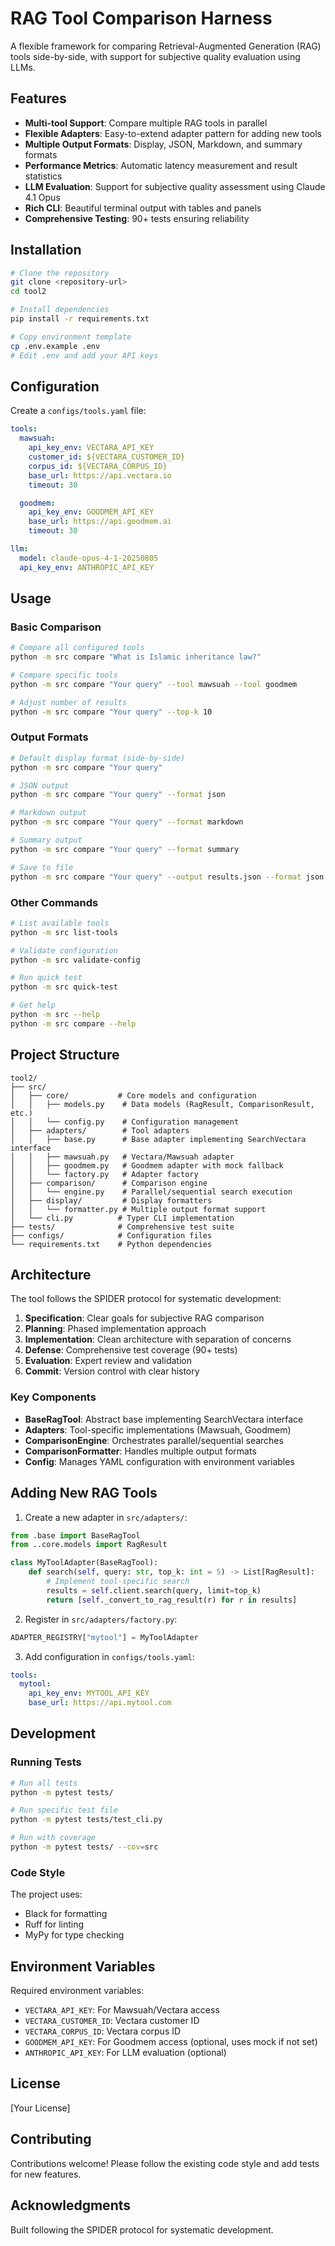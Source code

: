 # RAG Tool Comparison Harness

A flexible framework for comparing Retrieval-Augmented Generation (RAG) tools side-by-side, with support for subjective quality evaluation using LLMs.

## Features

- **Multi-tool Support**: Compare multiple RAG tools in parallel
- **Flexible Adapters**: Easy-to-extend adapter pattern for adding new tools
- **Multiple Output Formats**: Display, JSON, Markdown, and summary formats
- **Performance Metrics**: Automatic latency measurement and result statistics
- **LLM Evaluation**: Support for subjective quality assessment using Claude 4.1 Opus
- **Rich CLI**: Beautiful terminal output with tables and panels
- **Comprehensive Testing**: 90+ tests ensuring reliability

## Installation

```bash
# Clone the repository
git clone <repository-url>
cd tool2

# Install dependencies
pip install -r requirements.txt

# Copy environment template
cp .env.example .env
# Edit .env and add your API keys
```

## Configuration

Create a `configs/tools.yaml` file:

```yaml
tools:
  mawsuah:
    api_key_env: VECTARA_API_KEY
    customer_id: ${VECTARA_CUSTOMER_ID}
    corpus_id: ${VECTARA_CORPUS_ID}
    base_url: https://api.vectara.io
    timeout: 30

  goodmem:
    api_key_env: GOODMEM_API_KEY
    base_url: https://api.goodmem.ai
    timeout: 30

llm:
  model: claude-opus-4-1-20250805
  api_key_env: ANTHROPIC_API_KEY
```

## Usage

### Basic Comparison

```bash
# Compare all configured tools
python -m src compare "What is Islamic inheritance law?"

# Compare specific tools
python -m src compare "Your query" --tool mawsuah --tool goodmem

# Adjust number of results
python -m src compare "Your query" --top-k 10
```

### Output Formats

```bash
# Default display format (side-by-side)
python -m src compare "Your query"

# JSON output
python -m src compare "Your query" --format json

# Markdown output
python -m src compare "Your query" --format markdown

# Summary output
python -m src compare "Your query" --format summary

# Save to file
python -m src compare "Your query" --output results.json --format json
```

### Other Commands

```bash
# List available tools
python -m src list-tools

# Validate configuration
python -m src validate-config

# Run quick test
python -m src quick-test

# Get help
python -m src --help
python -m src compare --help
```

## Project Structure

```
tool2/
├── src/
│   ├── core/           # Core models and configuration
│   │   ├── models.py    # Data models (RagResult, ComparisonResult, etc.)
│   │   └── config.py    # Configuration management
│   ├── adapters/        # Tool adapters
│   │   ├── base.py      # Base adapter implementing SearchVectara interface
│   │   ├── mawsuah.py   # Vectara/Mawsuah adapter
│   │   ├── goodmem.py   # Goodmem adapter with mock fallback
│   │   └── factory.py   # Adapter factory
│   ├── comparison/      # Comparison engine
│   │   └── engine.py    # Parallel/sequential search execution
│   ├── display/         # Display formatters
│   │   └── formatter.py # Multiple output format support
│   └── cli.py          # Typer CLI implementation
├── tests/              # Comprehensive test suite
├── configs/            # Configuration files
└── requirements.txt    # Python dependencies
```

## Architecture

The tool follows the SPIDER protocol for systematic development:

1. **Specification**: Clear goals for subjective RAG comparison
2. **Planning**: Phased implementation approach
3. **Implementation**: Clean architecture with separation of concerns
4. **Defense**: Comprehensive test coverage (90+ tests)
5. **Evaluation**: Expert review and validation
6. **Commit**: Version control with clear history

### Key Components

- **BaseRagTool**: Abstract base implementing SearchVectara interface
- **Adapters**: Tool-specific implementations (Mawsuah, Goodmem)
- **ComparisonEngine**: Orchestrates parallel/sequential searches
- **ComparisonFormatter**: Handles multiple output formats
- **Config**: Manages YAML configuration with environment variables

## Adding New RAG Tools

1. Create a new adapter in `src/adapters/`:

```python
from .base import BaseRagTool
from ..core.models import RagResult

class MyToolAdapter(BaseRagTool):
    def search(self, query: str, top_k: int = 5) -> List[RagResult]:
        # Implement tool-specific search
        results = self.client.search(query, limit=top_k)
        return [self._convert_to_rag_result(r) for r in results]
```

2. Register in `src/adapters/factory.py`:

```python
ADAPTER_REGISTRY["mytool"] = MyToolAdapter
```

3. Add configuration in `configs/tools.yaml`:

```yaml
tools:
  mytool:
    api_key_env: MYTOOL_API_KEY
    base_url: https://api.mytool.com
```

## Development

### Running Tests

```bash
# Run all tests
python -m pytest tests/

# Run specific test file
python -m pytest tests/test_cli.py

# Run with coverage
python -m pytest tests/ --cov=src
```

### Code Style

The project uses:
- Black for formatting
- Ruff for linting
- MyPy for type checking

## Environment Variables

Required environment variables:

- `VECTARA_API_KEY`: For Mawsuah/Vectara access
- `VECTARA_CUSTOMER_ID`: Vectara customer ID
- `VECTARA_CORPUS_ID`: Vectara corpus ID
- `GOODMEM_API_KEY`: For Goodmem access (optional, uses mock if not set)
- `ANTHROPIC_API_KEY`: For LLM evaluation (optional)

## License

[Your License]

## Contributing

Contributions welcome! Please follow the existing code style and add tests for new features.

## Acknowledgments

Built following the SPIDER protocol for systematic development.